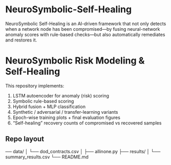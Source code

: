 # NeuroSymbolic-Self-Healing
NeuroSymbolic Self-Healing is an AI-driven framework that not only detects when a network node has been compromised—by fusing neural-network anomaly scores with rule-based checks—but also automatically remediates and restores it.

# NeuroSymbolic Risk Modeling & Self-Healing

This repository implements:
1. LSTM autoencoder for anomaly (risk) scoring  
2. Symbolic rule-based scoring  
3. Hybrid fusion + MLP classification  
4. Synthetic / adversarial / transfer-learning variants  
5. Epoch-wise training plots + final evaluation figures  
6. “Self-healing” recovery counts of compromised vs recovered samples  

## Repo layout

── data/
│ └── dod_contracts.csv
│ ├── allinone.py
├── results/
│ └── summary_results.csv
└── README.md
